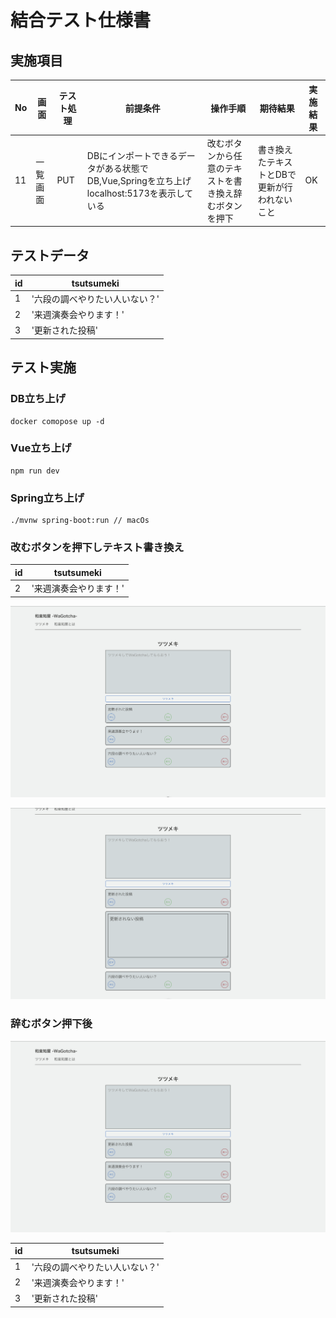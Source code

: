 # 結合テスト仕様書
## 実施項目
| No   | 画面 | テスト処理 | 前提条件 | 操作手順 | 期待結果 | 実施結果 |
| --- | ----------- | ------- | ------- | ------- | ------- | ------- |
| 11 | 一覧画面 | PUT | DBにインポートできるデータがある状態でDB,Vue,Springを立ち上げlocalhost:5173を表示している | 改むボタンから任意のテキストを書き換え辞むボタンを押下 | 書き換えたテキストとDBで更新が行われないこと |OK|
## テストデータ
| id   | tsutsumeki |
| --- | ----------- |
| 1 | '六段の調べやりたい人いない？' |
| 2 | '来週演奏会やります！' |
| 3 | '更新された投稿' |
## テスト実施
### DB立ち上げ
```
docker comopose up -d
```
### Vue立ち上げ
```
npm run dev
```
### Spring立ち上げ
```
./mvnw spring-boot:run // macOs
```
### 改むボタンを押下しテキスト書き換え
| id   | tsutsumeki |
| --- | ----------- |
| 2 | '来週演奏会やります！' |

![テキスト入力前](./img/no11-1.png)

![テキスト入力](./img/no11-2.png)

### 辞むボタン押下後
![実施結果](./img/no11-3.png)

| id   | tsutsumeki |
| --- | ----------- |
| 1 | '六段の調べやりたい人いない？' |
| 2 | '来週演奏会やります！' |
| 3 | '更新された投稿' |
